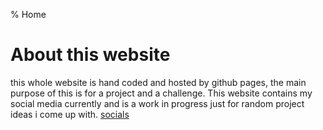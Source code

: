 % Home
# About this website
this whole website is hand coded and hosted by github pages, the main purpose of this is for a project and a challenge.
This website contains my social media currently and is a work in progress just for random project ideas i come up with.
[socials](index.md)
